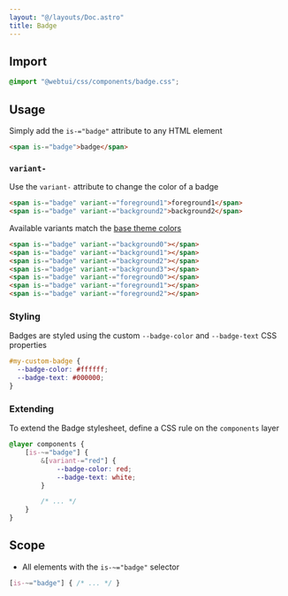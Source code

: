 ```yaml
---
layout: "@/layouts/Doc.astro"
title: Badge
---
```


## Import

```css
@import "@webtui/css/components/badge.css";
```

## Usage

Simply add the `is-="badge"` attribute to any HTML element

```html
<span is-="badge">badge</span>
```

### `variant-`

Use the `variant-` attribute to change the color of a badge

```html
<span is-="badge" variant-="foreground1">foreground1</span>
<span is-="badge" variant-="background2">background2</span>
```

Available variants match the [base theme colors](/start/theming#colors)

```html
<span is-="badge" variant-="background0"></span>
<span is-="badge" variant-="background1"></span>
<span is-="badge" variant-="background2"></span>
<span is-="badge" variant-="background3"></span>
<span is-="badge" variant-="foreground0"></span>
<span is-="badge" variant-="foreground1"></span>
<span is-="badge" variant-="foreground2"></span>
```

### Styling

Badges are styled using the custom `--badge-color` and `--badge-text` CSS properties

```css
#my-custom-badge {
  --badge-color: #ffffff;
  --badge-text: #000000;
}
```

### Extending

To extend the Badge stylesheet, define a CSS rule on the `components` layer

```css
@layer components {
    [is-~="badge"] {
        &[variant-="red"] {
            --badge-color: red;
            --badge-text: white;
        }

        /* ... */
    }
}
```

## Scope

- All elements with the `is-~="badge"` selector

```css
[is-~="badge"] { /* ... */ }
```

